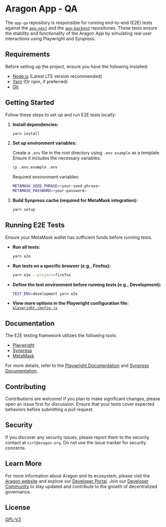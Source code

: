 # Aragon App - QA

The `app-qa` repository is responsible for running end-to-end (E2E) tests against the [`app-next`](https://github.com/aragon/app-next) and the [`app-backend`](https://github.com/aragon/app-backend) repositories. These tests ensure the stability and functionality of the Aragon App by simulating real user interactions using Playwright and Synpress.

## Requirements

Before setting up the project, ensure you have the following installed:

-   [Node.js](https://nodejs.org/) (Latest LTS version recommended)
-   [Yarn](https://yarnpkg.com/) (Or npm, if preferred)
-   [Git](https://git-scm.com/)

## Getting Started

Follow these steps to set up and run E2E tests locally:

1. **Install dependencies:**

    ```bash
    yarn install
    ```

2. **Set up environment variables:**

    Create a `.env` file in the root directory using `.env.example` as a template. Ensure it includes the necessary variables:

    ```bash
    cp .env.example .env
    ```

    Required environment variables:

    ```bash
    METAMASK_SEED_PHRASE=<your-seed-phrase>
    METAMASK_PASSWORD=<your-password>
    ```

3. **Build Synpress cache (required for MetaMask integration):**

    ```bash
    yarn setup
    ```

## Running E2E Tests

Ensure your MetaMask wallet has sufficient funds before running tests.

-   **Run all tests:**

    ```bash
    yarn e2e
    ```

-   **Run tests on a specific browser (e.g., Firefox):**

    ```bash
    yarn e2e --project=firefox
    ```

-   **Define the test environment before running tests (e.g., Development):**

    ```bash
    TEST_ENV=development yarn e2e
    ```

-   **View more options in the Playwright configuration file:** [`playwright.config.js`](./playwright.config.ts)

## Documentation

The E2E testing framework utilizes the following tools:

-   [Playwright](https://playwright.dev/)
-   [Synpress](https://synpress.io/)
-   [MetaMask](https://metamask.io/)

For more details, refer to the [Playwright Documentation](https://playwright.dev/docs/intro) and [Synpress Documentation](https://docs.synpress.io/docs/introduction).

## Contributing

Contributions are welcome! If you plan to make significant changes, please open an issue first for discussion. Ensure that your tests cover expected behaviors before submitting a pull request.

## Security

If you discover any security issues, please report them to the security contact at `sirt@aragon.org`. Do not use the issue tracker for security concerns.

## Learn More

For more information about Aragon and its ecosystem, please visit the [Aragon website](https://aragon.org/) and explore
our [Developer Portal](https://devs.aragon.org/). Join our
[Developer Community](https://aragonproject.typeform.com/to/LngekEhU) to stay updated and contribute to the growth of
decentralized governance.

## License

[GPL-V3](./LICENSE)
